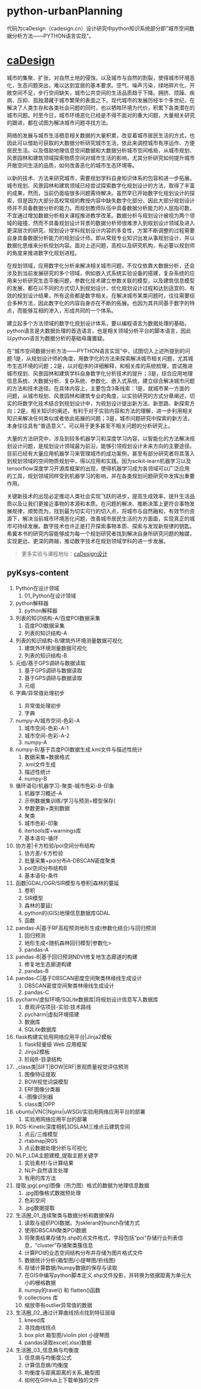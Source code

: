 # python-urbanPlanning
代码为caDesign（cadesign.cn）设计研究中python知识系统部分即"城市空间数据分析方法——PYTHON语言实现"。

# [caDesign](http://cadesign.cn/) 

城市的集聚、扩张，对自然土地的侵蚀，以及城市与自然的割裂，使得城市环境恶化，生态问题突出，难以达到宜居的基本要求。空气、噪声污染，绿地碎片化，开敞空间不足，步行空间缺失，城市公共空间的生活品质趋于下降。拥挤、烦躁、疾病、压抑、孤独潜藏于城市繁荣的表面之下。现代城市的发展历经半个多世纪，在解决了人类生存和各类社会问题的同时，也以牺牲环境为代价，积累下各类潜在的城市问题。时至今日，城市环境恶化已经是不得不面对的重大问题，大量相关研究的跟进，都在试图为解决城市问题寻找方法。

网络的发展与城市生活栖息相关数据的大量积累，改变着城市居民生活的方式，也因此可以借助可获取的大数据分析研究城市生活，依此来调控城市有序运作、方便居民生活。以及借助地理信息空间数据和大数据分析城市空间格局，从城市规划、风景园林和建筑领域探索物质空间对城市生活的影响，尤其分析研究如何提升城市开敞空间生活的品质，如何改善恶化的城市生态环境等。

以新的技术、方法来研究城市，需要规划学科自身知识体系的包容和进一步拓展。城市规划、风景园林和建筑领域已经尝试探索数字化规划设计的方法，取得了丰富的成果，然而，当前仍面临很多问题需待解决。虽然早已开始数字化规划设计的探索，但是因为大部分高校常规的教授内容中缺失数字化部分，因此大部分规划设计师并不具备数据分析的能力。而规划教师队伍中具备数据分析能力的人屈指可数，不宜通过增加数据分析相关课程推进教学改革。数据分析与规划设计被视为两个领域的碰撞，然而不具备规划设计背景的数据分析师很难渗入到规划设计领域及进入更深层次的研究，规划设计学科规划设计内容的多变性，方案不断调整的过程需要自身具备数据分析能力的规划设计师。即从常规专业知识出发从事规划设计，并以数据化思维来分析规划内容。面对上述问题，高校以及研究机构，有必要以规划师的角度来推进数字化规划进程。

在规划领域，应用数字化分析来解决相关城市问题，不仅仅依靠大数据分析，还会涉及到当前发展研究的多个领域，例如嵌入式系统实验设备的搭建，复杂系统的应用来分析研究生态平衡问题，参数化技术建立参数关联的模型，以及建筑信息模型的发展，都在以不同的方式切入到规划设计，优化规划设计过程和达到适宜的、有效的规划设计结果，所有这些都是数字相关。在解决城市某类问题时，往往需要综合多种方法，因此数字化的内容自身亦在不断的拓展。也因为其共同基于数字的特点，而能够互相的渗入，形成共同的一个体系。

建立起多个方法领域的数字化规划设计体系，要以编程语言为数据处理的基础，python语言是大数据处理的首选语言，也是相关领域分析平台的脚本语言，因此以python语言为数据分析的基础毋庸置疑。

在“城市空间数据分析方法——PYTHON语言实现”中，试图切入上述所提到的问题:1是，从规划设计师的角度，用数字化的方法来探索解决城市相关问题，尤其城市生态环境的问题；2是，以对程序的详细解释，和相关库的系统梳理，尝试推进城市规划、风景园林和建筑学科自身数字化分析技术的提升；3是，综合应用地理信息系统、大数据分析、复杂系统、参数化、嵌入式系统，建立综合解决城市问题的方法和技术途径。在具体内容上，主要包含3条线索：1是，就城市某一方面的问题，从城市规划、风景园林和建筑专业的角度，以实验研究的方式分章阐述，切实的将数字化技术结合到规划设计中，为规划设计提出新方法、新思路、新探索方向；2是，相关知识的阐述，有利于对于实验内容和方法的理解，进一步利用相关知识来解决任何类似或者依此拓展的问题；3是，城市问题研究中探索的新方法，本身往往具有“普适意义”，可以用于更多甚至不相关问题的分析研究上。

大量的方法研究中，涉及到较多机器学习和深度学习内容，以智能化的方法解决规划设计问题，是规划设计领域最为前沿，能够引领规划设计未来方向的主要途径。目前已经有大量应用机器学习来管理城市的成功案例，甚至有部分研究者将其落入到规划领域的空间物质规划中，得以应用和实践。因为scikit-learn机器学习以及tensorflow深度学习开源库框架的出现，使得机器学习成为各领域可以广泛应用的工具，规划领域同样受到机器学习的影响，并在各类规划问题研究中发挥出重要作用。

关键新技术的出现必定推动人类社会实现飞跃的进步，提高生成效率，提升生活品质以及让我们更接近事物的本源和本质。在问题的解决、推断决策上更符合事物发展规律，顺势而为，找到最为切实可行的切入点，将城市与自然融和，有效节约资源下，解决当前城市环境恶化问题，改善城市居民生活的方方面面，实现真正的城市可持续发展。数字技术也许正是打开探索事物本质、探索与发现新规律的钥匙。希冀本书的研究内容能够成为每一个规划研究者找到解决自身所研究问题的触媒，实现更远、更深的跨越，推动数字技术在规划领域学科的进一步发展。

> 更多实验与课程地址：[caDesign设计](http://cadesign.cn/) 

## pyKsys-content
1. Python在设计领域
    1.  01_Python在设计领域
2. python解释器
    1. python解释器
3. 列表的知识结构-A/百度POI数据采集
    1. 百度POI数据采集
    2. 列表的知识结构-A
4. 列表的知识结构-B/建筑外环境测量数据可视化
    1. 建筑外环境测量数据可视化
    2. 列表的知识结构-B
5. 元组/基于GPS调研与数据读取
    1. 基于GPS调研与数据读取
    2. 基于GPS调研与数据读取
    3. 元组
6. 字典/<outliers>异常值处理初步
    1. <outliers>异常值处理初步
    2. 字典
7. numpy-A/城市空间-色彩-A
    1. 城市空间-色彩-A-1
    2. 城市空间-色彩-A-2
    3. numpy-A
8. numpy-B/基于百度POI数据生成.kml文件与描述性统计
    1. 数据采集+数据格式
    2. .kml文件生成
    3. 描述性统计
    4. numpy-B
9. 循环语句/机器学习-聚类-城市色彩-B-印象
    1. 机器学习概述-A
    2. 示例数据集训练/学习与预测+模型保存(
    3. 参数更新+类别数据
    4. 聚类
    5. 城市色彩-印象
    6. itertools库+warnings库
    7. 基本语句-循环
10. 协方差|卡方检验/poi空间分布结构
    1. 协方差/卡方检验
    2. 批量采集+poi分布A-DBSCAN密度聚类
    3. poi空间分布结构B
    4. 基本语句-条件
11. 函数|GDAL/OGR/SIR模型与卷积|森林的蔓延
    1. 卷积
    2. SIR模型
    3. 森林的蔓延(
    4. python的(GIS)地理信息数据库GDAL
    5. 函数
12. pandas-A|基于RF高程预测地形生成(参数化结合)与回归预测
    1. 回归预测
    2. 地形生成<随机森林回归模型|参数化>
    3. pandas-A
13. pandas-B|基于回归预测NDVI修复地生态廊道的构建
    1. 修复地生态廊道构建
    2. pandas-B
14. pandas-C|基于DBSCAN密度空间聚类林缘线生成设计
    1. DBSCAN密度空间聚类林缘线生成设计
    2. pandas-C
15. pycharm/虚拟环境/SQLite数据库|将规划设计信息写入数据库
    1. 景观评估项目-实验:技术路线
    2. pycharm|虚拟环境搭建
    3. 数据库
    4. SQLite数据库
16. flask构建实验用网络应用平台|Jinja2模板
    1. flask轻量级 Web 应用框架
    2. Jinja2模板
    3. 阶段B-目录结构
17. _class类|SIFT|BOW|ERF|景观质量视觉评估预测
    1. 图像特征提取
    2. BOW视觉词袋模型
    3. ERF图像分类器
    4. -图像识别器
    5. class类|OPP
18. ubuntu|VNC|Nginx|uWSGI/实验用网络应用平台的部署
    1. 实验用网络应用平台的部署
19. ROS-Kinetic深度相机3DSLAM三维点云建筑空间
    1. 点云/三维模型
    2. rtabmap|ROS
    3. 点云数据处理分析与可视化
20. NLP_LDA主题建模_提取主题关键字
    1. 实验素材/与计算结果
    2. NLP-自然语言处理
    3. 有用的库方法
21. 提取.jpg(.png)图像（热力图）格式的数据为地理信息数据
    1. .jpg图像格式数据预处理
    2. 色彩空间
    3. .jpg数据提取
22. 生活圈_01_连续聚类与数据分析和数据保存
    1. 读取与组织POI数据，为skleran的bunch存储方式
    2. 使用DBSCAN聚类POI数据
    3. 将聚类结果存储为.shp的点文件格式，字段包括“poi”存储行业列表信息，“cluster”存储聚类簇信息
    4. 计算POI的业态空间结构分布并存储为图片格式文件
    5. 数据统计分析(箱型图/小提琴图/折线图)
    6. 存储计算数据/Numpy数据的保存与读取
    7. 在GIS中编写python脚本定义.shp文件投影，并转换为依据距离为单元大小的栅格数据
    8. numpy的ravel() 和 flatten()函数
    9. collections 库
    10. 缩放带有outlier异常值的数据
23. 生活圈_02_通过计算曲线拐点找到特征层级
    1. kneed库
    2. 寻找曲线拐点
    3. box plot 箱型图/violin plot 小提琴图
    4. pandas读取excel(.xlsx)数据
24. 生活圈_03_信息熵与均衡度
    1. 信息熵与均衡度公式
    2. 计算信息熵/均衡度
    3. 均衡度与距离距离的关系_箱型图
    4. 如何在GitHub上下载单独的文件
